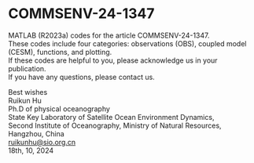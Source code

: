 # COMMSENV-24-1347
MATLAB (R2023a) codes for the article COMMSENV-24-1347.  
These codes include four categories: observations (OBS), coupled model (CESM), functions, and plotting.  
If these codes are helpful to you, please acknowledge us in your publication.  
If you have any questions, please contact us.

Best wishes  
Ruikun Hu  
Ph.D of physical oceanography  
State Key Laboratory of Satellite Ocean Environment Dynamics,   
Second Institute of Oceanography, Ministry of Natural Resources, Hangzhou, China  
ruikunhu@sio.org.cn  
18th, 10, 2024  
